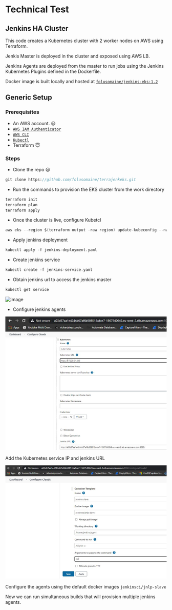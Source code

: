 # Technical Test

## Jenkins HA Cluster

This code creates a Kubernetes cluster with 2 worker nodes on AWS using Terraform.  

Jenkis Master is deployed in the cluster and exposed using AWS LB.  

Jenkins Agents are deployed from the master to run jobs using the Jenkins Kubernetes Plugins defined in the Dockerfile.  

Docker image is built locally and hosted at [`folusomaine/jenkins-eks:1.2`](https://hub.docker.com/r/folusomaine/jenkins-eks)  

## Generic Setup
### Prerequisites
* An AWS account. :smiley:
* [`AWS IAM Authenticator`](https://docs.aws.amazon.com/eks/latest/userguide/install-aws-iam-authenticator.html)
* [`AWS CLI`](https://docs.aws.amazon.com/cli/latest/userguide/install-cliv2-mac.html)
* [`Kubectl`](https://kubernetes.io/docs/tasks/tools/install-kubectl/)
* Terraform :innocent:  

### Steps
* Clone the repo :smiley:
```groovy
git clone https://github.com/folusomaine/terrajenkeks.git
```  
* Run the commands to provision the EKS cluster from the work directory
```groovy
terraform init
terraform plan
terraform apply
```  
* Once the cluster is live, configure Kubetcl
```groovy
aws eks --region $(terraform output -raw region) update-kubeconfig --name $(terraform output -raw cluster_name)
```  
* Apply jenkins deployment 
```groovy
kubectl apply -f jenkins-deployment.yaml
```  
* Create jenkins service  
```groovy
kubectl create -f jenkins-service.yaml
```
* Obtain jenkins url to access the jenkins master
```groovy
kubectl get service
```

![image](Foluso-Ogunsakin/kubectl-term.JPG)  

* Configure jenkins agents  

![image](Foluso-Ogunsakin/Kub-jenk-Conf.JPG)  

Add the Kubernetes service IP and jenkins URL  

![image](Foluso-Ogunsakin/jenkins-slave.JPG)

Configure the agents using the default docker images `jenkinsci/jnlp-slave`  

Now we can run simultaneous builds that will provision multiple jenkins agents.